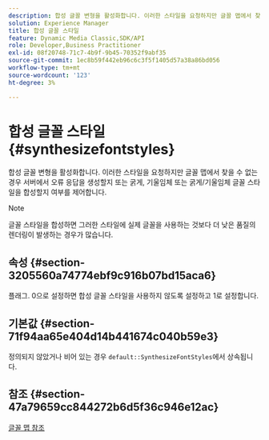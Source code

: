 ```yaml
---
description: 합성 글꼴 변형을 활성화합니다. 이러한 스타일을 요청하지만 글꼴 맵에서 찾을 수 없는 경우 서버에서 오류 응답을 생성할지 또는 굵게, 기울임체 또는 굵게/기울임체 글꼴 스타일을 합성할지 여부를 제어합니다.
solution: Experience Manager
title: 합성 글꼴 스타일
feature: Dynamic Media Classic,SDK/API
role: Developer,Business Practitioner
exl-id: 08f20748-71c7-4b9f-9b45-70352f9abf35
source-git-commit: 1ec8b59f442eb96c6c3f5f1405d57a38a86bd056
workflow-type: tm+mt
source-wordcount: '123'
ht-degree: 3%

---
```


# 합성 글꼴 스타일{#synthesizefontstyles}

합성 글꼴 변형을 활성화합니다. 이러한 스타일을 요청하지만 글꼴 맵에서 찾을 수 없는 경우 서버에서 오류 응답을 생성할지 또는 굵게, 기울임체 또는 굵게/기울임체 글꼴 스타일을 합성할지 여부를 제어합니다.

>[!NOTE]
>
>글꼴 스타일을 합성하면 그러한 스타일에 실제 글꼴을 사용하는 것보다 더 낮은 품질의 렌더링이 발생하는 경우가 많습니다.

## 속성 {#section-3205560a74774ebf9c916b07bd15aca6}

플래그. 0으로 설정하면 합성 글꼴 스타일을 사용하지 않도록 설정하고 1로 설정합니다.

## 기본값 {#section-71f94aa65e404d14b441674c040b59e3}

정의되지 않았거나 비어 있는 경우 `default::SynthesizeFontStyles`에서 상속됩니다.

## 참조 {#section-47a79659cc844272b6d5f36c946e12ac}

[글꼴 맵 참조](../../../../../is-api/image-catalog/image-serving-api-ref/c-image-catalog-reference/c-font-map-reference/c-font-map-reference.md#concept-f81f319d03c646c5a8ef87b3277dd37d)
